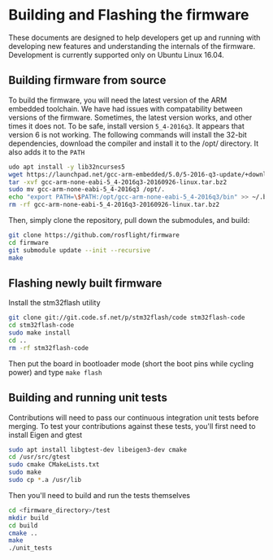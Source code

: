 # Building and Flashing the firmware

These documents are designed to help developers get up and running with developing new features and understanding the internals of the firmware.  Development is currently supported only on Ubuntu Linux 16.04.

## Building firmware from source

To build the firmware, you will need the latest version of the ARM embedded toolchain.  We have had issues with compatability between versions of the firmware.  Sometimes, the latest version works, and other times it does not.  To be safe, install version `5_4-2016q3`.  It appears that version 6 is not working.  The following commands will install the 32-bit dependencies, download the compiler and install it to the /opt/ directory.  It also adds it to the `PATH`

``` bash
udo apt install -y lib32ncurses5
wget https://launchpad.net/gcc-arm-embedded/5.0/5-2016-q3-update/+download/gcc-arm-none-eabi-5_4-2016q3-20160926-linux.tar.bz2
tar -xvf gcc-arm-none-eabi-5_4-2016q3-20160926-linux.tar.bz2
sudo mv gcc-arm-none-eabi-5_4-2016q3 /opt/.
echo "export PATH=\$PATH:/opt/gcc-arm-none-eabi-5_4-2016q3/bin" >> ~/.bashrc
rm -rf gcc-arm-none-eabi-5_4-2016q3-20160926-linux.tar.bz2

```

Then, simply clone the repository, pull down the submodules, and build:

``` bash
git clone https://github.com/rosflight/firmware
cd firmware
git submodule update --init --recursive
make
```

## Flashing newly built firmware

Install the stm32flash utility

``` bash
git clone git://git.code.sf.net/p/stm32flash/code stm32flash-code
cd stm32flash-code
sudo make install
cd ..
rm -rf stm32flash-code
```

Then put the board in bootloader mode (short the boot pins while cycling power) and type `make flash`


## Building and running unit tests

Contributions will need to pass our continuous integration unit tests before merging.  To test your contributions against these tests, you'll first need to install Eigen and gtest

``` bash
sudo apt install libgtest-dev libeigen3-dev cmake
cd /usr/src/gtest
sudo cmake CMakeLists.txt
sudo make
sudo cp *.a /usr/lib
```

Then you'll need to build and run the tests themselves

``` bash
cd <firmware_directory>/test
mkdir build
cd build
cmake ..
make
./unit_tests
```
